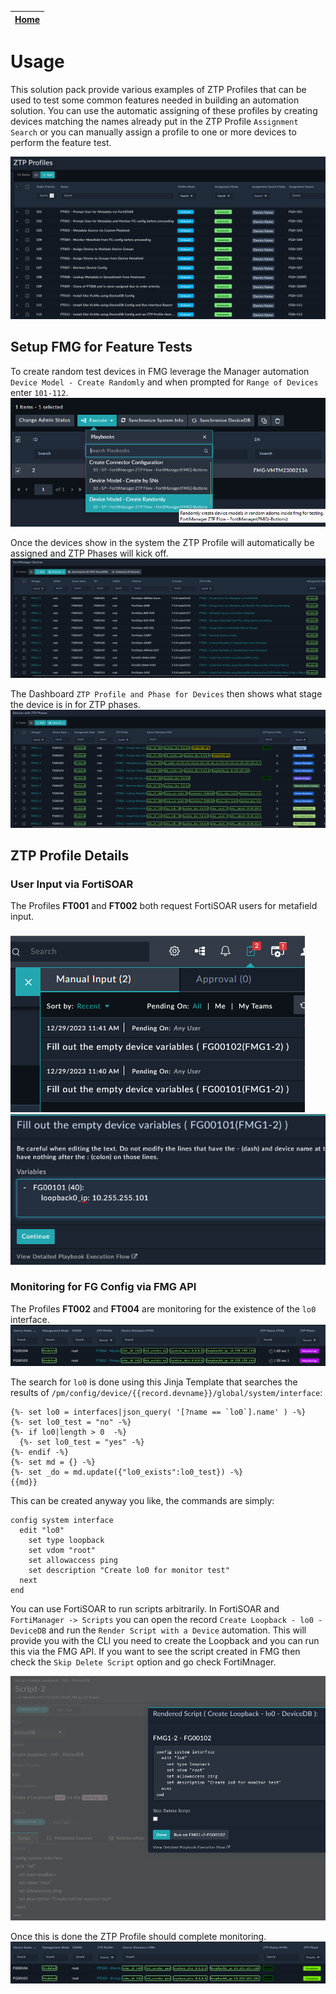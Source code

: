 | [Home](../README.md) |
|----------------------|

# Usage

This solution pack provide various examples of ZTP Profiles that can be used to test some common features needed in building an automation solution. You can use the automatic assigning of these profiles by creating devices matching the names already put in the ZTP Profile `Assignment Search` or you can manually assign a profile to one or more devices to perform the feature test. 

![](./res/usage/ztp_profile_summary_list.png)

## Setup FMG for Feature Tests

To create random test devices in FMG leverage the Manager automation `Device Model - Create Randomly` and when prompted for `Range of Devices` enter `101-112`. 
![](./res/usage/ztpflowtest-create-random-models.png)

Once the devices show in the system the ZTP Profile will automatically be assigned and ZTP Phases will kick off. 
![](./res/usage/ztpflowtest-random-models-assigned-profiles.png)

The Dashboard `ZTP Profile and Phase for Devices` then shows what stage the device is in for ZTP phases. 
![](./res/usage/ztpflowtest-random-models-phases.png)

## ZTP Profile Details

### User Input via FortiSOAR

The Profiles **FT001** and **FT002** both request FortiSOAR users for metafield input. 

![](./res/usage/ztpflowtest-user-input-tasks.png)
![](./res/usage/ztpflowtest-FT001-prompt-user.png)

### Monitoring for FG Config via FMG API

The Profiles **FT002** and **FT004** are monitoring for the existence of the `lo0` interface. 
![](./res/usage/ztpflowtest-monitoring-phases.png)

The search for `lo0` is done using this Jinja Template that searches the results of `/pm/config/device/{{record.devname}}/global/system/interface`:
```
{%- set lo0 = interfaces|json_query( '[?name == `lo0`].name' ) -%}
{%- set lo0_test = "no" -%}
{%- if lo0|length > 0  -%}
  {%- set lo0_test = "yes" -%}
{%- endif -%}
{%- set md = {} -%}
{%- set _do = md.update({"lo0_exists":lo0_test}) -%}
{{md}}
```

This can be created anyway you like, the commands are simply:
```
config system interface
  edit "lo0"
    set type loopback
    set vdom "root"
    set allowaccess ping
    set description "Create lo0 for monitor test"
  next
end
```

You can use FortiSOAR to run scripts arbitrarily. In FortiSOAR and `FortiManager -> Scripts` you can open the record `Create Loopback - lo0 - DeviceDB` and run the `Render Script with a Device` automation. This will provide you with the CLI you need to create the Loopback and you can run this via the FMG API. If you want to see the script created in FMG then check the `Skip Delete Script` option and go check FortiMnager. 

![](./res/usage/ztpflowtest-script-render-create-lo0.png)

Once this is done the ZTP Profile should complete monitoring. 
![](./res/usage/ztpflowtest-monitoring-phases-complete.png)